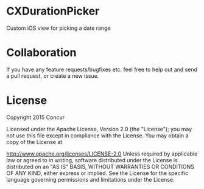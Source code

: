 # CXDurationPicker
Custom iOS view for picking a date range

# Collaboration
If you have any feature requests/bugfixes etc. feel free to help out and send a pull request, or create a new issue.

# License

Copyright 2015 Concur

Licensed under the Apache License, Version 2.0 (the "License"); you may not use this file except in compliance with the License. You may obtain a copy of the License at

http://www.apache.org/licenses/LICENSE-2.0
Unless required by applicable law or agreed to in writing, software distributed under the License is distributed on an "AS IS" BASIS, WITHOUT WARRANTIES OR CONDITIONS OF ANY KIND, either express or implied. See the License for the specific language governing permissions and limitations under the License.

